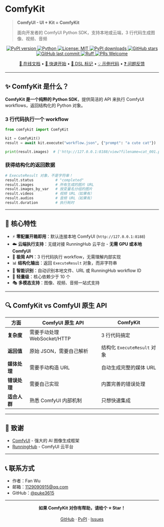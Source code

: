 # ComfyKit

> **ComfyUI - UI + Kit = ComfyKit**
>
> 面向开发者的 ComfyUI Python SDK，支持本地或云端，3 行代码生成图像、视频、音频

<div align="center">
  <a href="https://pypi.org/project/comfykit/">
    <img src="https://badge.fury.io/py/comfykit.svg" alt="PyPI version">
  </a>
  <a href="https://pypi.org/project/comfykit/">
    <img src="https://img.shields.io/pypi/pyversions/comfykit.svg" alt="Python">
  </a>
  <a href="https://opensource.org/licenses/MIT">
    <img src="https://img.shields.io/badge/License-MIT-yellow.svg" alt="License: MIT">
  </a>
  <a href="https://pypi.org/project/comfykit/">
    <img src="https://img.shields.io/pypi/dm/comfykit" alt="PyPI downloads">
  </a>
  <a href="https://github.com/puke3615/ComfyKit">
    <img src="https://img.shields.io/github/stars/puke3615/ComfyKit?style=social" alt="GitHub stars">
  </a>
  <a href="https://github.com/puke3615/ComfyKit">
    <img src="https://img.shields.io/github/last-commit/puke3615/ComfyKit" alt="GitHub last commit">
  </a>
  <a href="https://github.com/astral-sh/ruff">
    <img src="https://img.shields.io/endpoint?url=https://raw.githubusercontent.com/astral-sh/ruff/main/assets/badge/v2.json" alt="Ruff">
  </a>
  <a href="https://github.com/puke3615/ComfyKit/pulls">
    <img src="https://img.shields.io/badge/PRs-welcome-brightgreen.svg" alt="PRs Welcome">
  </a>

  <p>
    <a href="https://puke3615.github.io/ComfyKit/">📖 在线文档</a> • 
    <a href="#-快速开始">🚀 快速开始</a> • 
    <a href="#️-workflow-dsl-标记速查表">🎯 DSL 标记</a> • 
    <a href="https://github.com/puke3615/ComfyKit/tree/main/examples">💡 示例代码</a> • 
    <a href="https://github.com/puke3615/ComfyKit/issues">❓ 问题反馈</a>
  </p>
</div>

---

## ✨ ComfyKit 是什么？

**ComfyKit 是一个纯粹的 Python SDK**，提供简洁的 API 来执行 ComfyUI workflows，返回结构化的 Python 对象。

### 3 行代码执行一个 workflow

```python
from comfykit import ComfyKit

kit = ComfyKit()
result = await kit.execute("workflow.json", {"prompt": "a cute cat"})

print(result.images)  # ['http://127.0.0.1:8188/view?filename=cat_001.png']
```

### 获得结构化的返回数据

```python
# ExecuteResult 对象，不是字符串！
result.status          # "completed"
result.images          # 所有生成的图片 URL
result.images_by_var   # 按变量名分组的图片
result.videos          # 视频 URL（如果有）
result.audios          # 音频 URL（如果有）
result.duration        # 执行耗时
```

---

## 🎯 核心特性

- ⚡ **零配置开箱即用**：默认连接本地 ComfyUI (`http://127.0.0.1:8188`)
- ☁️ **云端执行支持**：无缝对接 RunningHub 云平台 - **无需 GPU 或本地 ComfyUI**
- 🎨 **极简 API**：3 行代码执行 workflow，无需理解内部实现
- 📊 **结构化输出**：返回 `ExecuteResult` 对象，而非字符串
- 🔄 **智能识别**：自动识别本地文件、URL 或 RunningHub workflow ID
- 🔌 **轻量级**：核心依赖少于 10 个
- 🎭 **多模态支持**：图像、视频、音频一站式支持

---

## 🔍 ComfyKit vs ComfyUI 原生 API

| 方面 | ComfyUI 原生 API | ComfyKit |
|--------|-------------------|----------|
| **复杂度** | 需要手动处理 WebSocket/HTTP | 3 行代码搞定 |
| **返回值** | 原始 JSON，需要自己解析 | 结构化 `ExecuteResult` 对象 |
| **媒体处理** | 需要手动构造 URL | 自动生成完整的媒体 URL |
| **错误处理** | 需要自己实现 | 内置完善的错误处理 |
| **适合人群** | 熟悉 ComfyUI 内部机制 | 只想快速集成 |

---

## 🙏 致谢

- [ComfyUI](https://github.com/comfyanonymous/ComfyUI) - 强大的 AI 图像生成框架
- [RunningHub](https://www.runninghub.ai) - ComfyUI 云平台

---

## 📞 联系方式

- 作者：Fan Wu
- 邮箱：1129090915@qq.com
- GitHub：[@puke3615](https://github.com/puke3615)

---

<div align="center">
  <p><strong>如果 ComfyKit 对你有帮助，请给个 ⭐ Star！</strong></p>
  <p>
    <a href="https://github.com/puke3615/ComfyKit">GitHub</a> · 
    <a href="https://pypi.org/project/comfykit/">PyPI</a> · 
    <a href="https://github.com/puke3615/ComfyKit/issues">Issues</a>
  </p>
</div>

